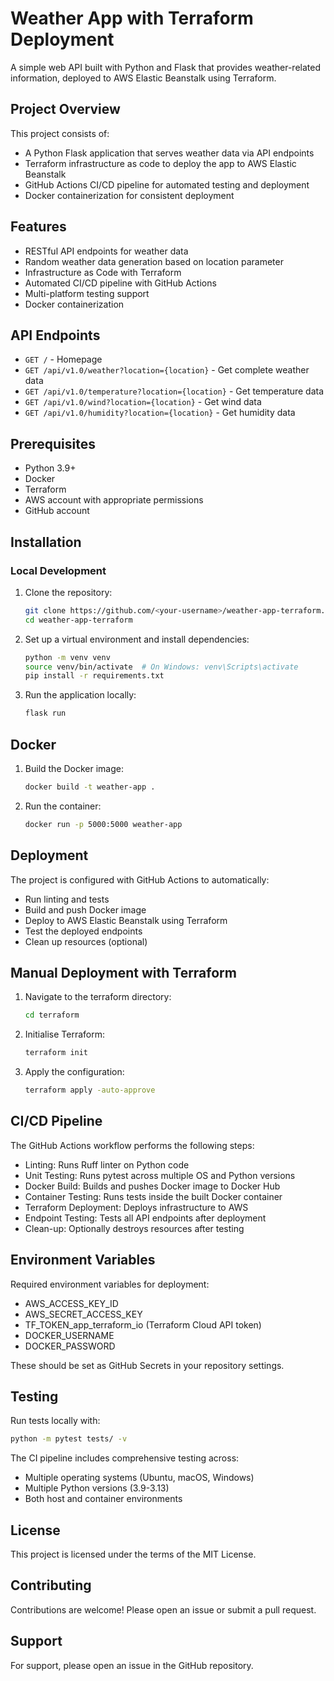# Weather App with Terraform Deployment

A simple web API built with Python and Flask that provides weather-related information, deployed to AWS Elastic Beanstalk using Terraform.

## Project Overview

This project consists of:
- A Python Flask application that serves weather data via API endpoints
- Terraform infrastructure as code to deploy the app to AWS Elastic Beanstalk
- GitHub Actions CI/CD pipeline for automated testing and deployment
- Docker containerization for consistent deployment

## Features

- RESTful API endpoints for weather data
- Random weather data generation based on location parameter
- Infrastructure as Code with Terraform
- Automated CI/CD pipeline with GitHub Actions
- Multi-platform testing support
- Docker containerization

## API Endpoints

- `GET /` - Homepage
- `GET /api/v1.0/weather?location={location}` - Get complete weather data
- `GET /api/v1.0/temperature?location={location}` - Get temperature data
- `GET /api/v1.0/wind?location={location}` - Get wind data
- `GET /api/v1.0/humidity?location={location}` - Get humidity data

## Prerequisites

- Python 3.9+
- Docker
- Terraform
- AWS account with appropriate permissions
- GitHub account

## Installation

### Local Development

1. Clone the repository:
   ```bash
   git clone https://github.com/<your-username>/weather-app-terraform.git
   cd weather-app-terraform
   ```
2. Set up a virtual environment and install dependencies:
   ```bash
   python -m venv venv
   source venv/bin/activate  # On Windows: venv\Scripts\activate
   pip install -r requirements.txt   
   ```
3. Run the application locally:
   ```bash
   flask run   
   ```

## Docker

1. Build the Docker image:
   ```bash
   docker build -t weather-app .   
   ```
2. Run the container:
   ```bash
   docker run -p 5000:5000 weather-app   
   ```

## Deployment

The project is configured with GitHub Actions to automatically:
- Run linting and tests
- Build and push Docker image
- Deploy to AWS Elastic Beanstalk using Terraform
- Test the deployed endpoints
- Clean up resources (optional)

## Manual Deployment with Terraform

1. Navigate to the terraform directory:
   ```bash
   cd terraform   
   ```
2. Initialise Terraform:
   ```bash
   terraform init   
   ```
3. Apply the configuration:
   ```bash
   terraform apply -auto-approve   
   ```

## CI/CD Pipeline

The GitHub Actions workflow performs the following steps:
- Linting: Runs Ruff linter on Python code
- Unit Testing: Runs pytest across multiple OS and Python versions
- Docker Build: Builds and pushes Docker image to Docker Hub
- Container Testing: Runs tests inside the built Docker container
- Terraform Deployment: Deploys infrastructure to AWS
- Endpoint Testing: Tests all API endpoints after deployment
- Clean-up: Optionally destroys resources after testing

## Environment Variables

Required environment variables for deployment:
- AWS_ACCESS_KEY_ID
- AWS_SECRET_ACCESS_KEY
- TF_TOKEN_app_terraform_io (Terraform Cloud API token)
- DOCKER_USERNAME
- DOCKER_PASSWORD

These should be set as GitHub Secrets in your repository settings.

## Testing

Run tests locally with:
   ```bash
   python -m pytest tests/ -v   
   ```

The CI pipeline includes comprehensive testing across:
- Multiple operating systems (Ubuntu, macOS, Windows)
- Multiple Python versions (3.9-3.13)
- Both host and container environments

## License

This project is licensed under the terms of the MIT License.

## Contributing

Contributions are welcome! Please open an issue or submit a pull request.

## Support

For support, please open an issue in the GitHub repository.
